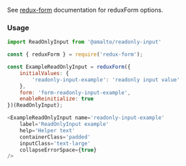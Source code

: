 See [redux-form](https://redux-form.com/6.0.0-rc.1/docs/api/reduxform.md/) documentation for reduxForm options.

### Usage

```typescript
import ReadOnlyInput from '@amalto/readonly-input'
```

```javascript
const { reduxForm } = require('redux-form');

const ExampleReadOnlyInput = reduxForm({
    initialValues: {
        'readonly-input-example': 'readonly input value'
    },
    form: 'form-readonly-input-example',
    enableReinitialize: true
})(ReadOnlyInput);

<ExampleReadOnlyInput name='readonly-input-example'
    label='ReadOnlyInput example'
    help='Helper text'
    containerClass='padded'
    inputClass='text-large'
    collapseErrorSpace={true}
/>
```